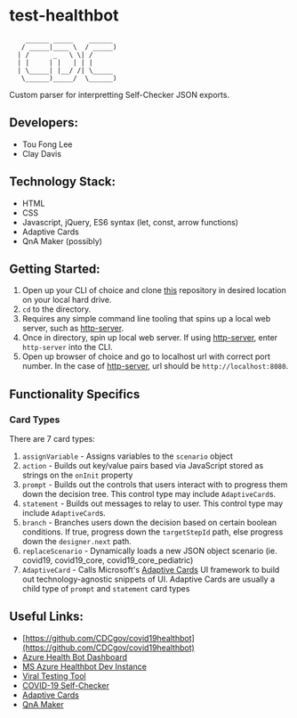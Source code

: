 # test-healthbot

```
    ______ _____    ______ 
   / _____|____ \  / _____)
  | /      _   \ \| /      
  | |     | |   | | |      
  | \_____| |__/ /| \_____ 
   \______)_____/  \______)
```

Custom parser for interpretting Self-Checker JSON exports.

## Developers:

- Tou Fong Lee
- Clay Davis

## Technology Stack:

- HTML
- CSS
- Javascript, jQuery, ES6 syntax (let, const, arrow functions)
- Adaptive Cards
- QnA Maker (possibly)

## Getting Started:

1. Open up your CLI of choice and clone [this](https://github.com/leetoufong/test-healthbot) repository in desired location on your local hard drive.
2. `cd` to the directory.
3. Requires any simple command line tooling that spins up a local web server, such as [http-server](https://www.npmjs.com/package/http-server).
4. Once in directory, spin up local web server. If using [http-server](https://www.npmjs.com/package/http-server), enter `http-server` into the CLI.
5. Open up browser of choice and go to localhost url with correct port number. In the case of [http-server](https://www.npmjs.com/package/http-server), url should be `http://localhost:8080`.

## Functionality Specifics

### Card Types

There are 7 card types:

1. `assignVariable` - Assigns variables to the `scenario` object
2. `action` - Builds out key/value pairs based via JavaScript stored as strings on the `onInit` property
5. `prompt` - Builds out the controls that users interact with to progress them down the decision tree. This control type may include `AdaptiveCard`s.
3. `statement` - Builds out messages to relay to user. This control type may include `AdaptiveCard`s.
4. `branch` - Branches users down the decision based on certain boolean conditions. If true, progress down the `targetStepId` path, else progress down the `designer.next` path.
6. `replaceScenario` - Dynamically loads a new JSON object scenario (ie. covid19, covid19_core, covid19_core_pediatric)
7. `AdaptiveCard` - Calls Microsoft's [Adaptive Cards](http://adaptivecards.io/) UI framework to build out technology-agnostic snippets of UI. Adaptive Cards are usually a child type of `prompt` and `statement` card types

## Useful Links:

- [https://github.com/CDCgov/covid19healthbot](https://github.com/CDCgov/covid19healthbot)
- [Azure Health Bot Dashboard](https://eastus.healthbot.microsoft.com/account/cdcetdabtestcovidhealthbot-byzwl2p/scenarios/manage)
- [MS Azure Healthbot Dev Instance](https://eastus.healthbot.microsoft.com/account/cdcetdabtestcovidhealthbot-byzwl2p/scenarios/manage)
- [Viral Testing Tool](https://www.cdc.gov/coronavirus/2019-ncov/testing/index.html)
- [COVID-19 Self-Checker](https://www.cdc.gov/coronavirus/2019-ncov/symptoms-testing/coronavirus-self-checker.html)
- [Adaptive Cards](http://adaptivecards.io/)
- [QnA Maker](https://www.qnamaker.ai/)
